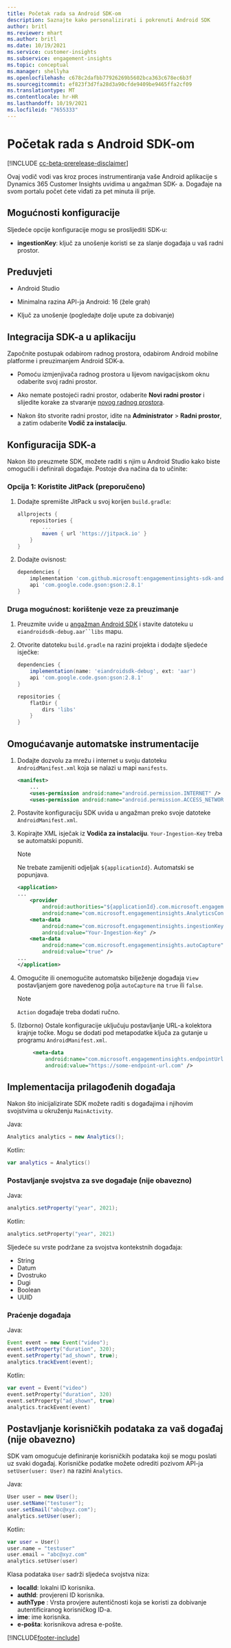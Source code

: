 ```yaml
---
title: Početak rada sa Android SDK-om
description: Saznajte kako personalizirati i pokrenuti Android SDK
author: britl
ms.reviewer: mhart
ms.author: britl
ms.date: 10/19/2021
ms.service: customer-insights
ms.subservice: engagement-insights
ms.topic: conceptual
ms.manager: shellyha
ms.openlocfilehash: c678c2dafbb77926269b5602bca363c678ec6b3f
ms.sourcegitcommit: ef823f3d7fa28d3a90cfde9409be9465ffa2cf09
ms.translationtype: MT
ms.contentlocale: hr-HR
ms.lasthandoff: 10/19/2021
ms.locfileid: "7655333"
---
```

# <a name="get-started-with-the-android-sdk"></a>Početak rada s Android SDK-om

[!INCLUDE [cc-beta-prerelease-disclaimer](includes/cc-beta-prerelease-disclaimer.md)]

Ovaj vodič vodi vas kroz proces instrumentiranja vaše Android aplikacije s Dynamics 365 Customer Insights uvidima u angažman SDK- a. Događaje na svom portalu počet ćete viđati za pet minuta ili prije.

## <a name="configuration-options"></a>Mogućnosti konfiguracije
Sljedeće opcije konfiguracije mogu se proslijediti SDK-u:

- **ingestionKey**: ključ za unošenje koristi se za slanje događaja u vaš radni prostor.

## <a name="prerequisites"></a>Preduvjeti

- Android Studio

- Minimalna razina API-ja Android: 16 (žele grah)

- Ključ za unošenje (pogledajte dolje upute za dobivanje)

## <a name="integrate-the-sdk-into-your-application"></a>Integracija SDK-a u aplikaciju
Započnite postupak odabirom radnog prostora, odabirom Android mobilne platforme i preuzimanjem Android SDK-a.

- Pomoću izmjenjivača radnog prostora u lijevom navigacijskom oknu odaberite svoj radni prostor.

- Ako nemate postojeći radni prostor, odaberite  **Novi radni prostor** i slijedite korake za stvaranje [novog radnog prostora](create-workspace.md).

- Nakon što stvorite radni prostor, idite na **Administrator** > **Radni prostor**, a zatim odaberite  **Vodič za instalaciju**.

## <a name="configure-the-sdk"></a>Konfiguracija SDK-a

Nakon što preuzmete SDK, možete raditi s njim u Android Studio kako biste omogućili i definirali događaje. Postoje dva načina da to učinite:
### <a name="option-1-use-jitpack-recommended"></a>Opcija 1: Koristite JitPack (preporučeno)
1. Dodajte spremište JitPack u svoj korijen `build.gradle`:
    ```gradle
    allprojects {
        repositories {
            ...
            maven { url 'https://jitpack.io' }
        }
    }
    ```

1. Dodajte ovisnost:
    ```gradle
    dependencies {
        implementation 'com.github.microsoft:engagementinsights-sdk-android:v1.0.0'
        api 'com.google.code.gson:gson:2.8.1'
    }
    ```

### <a name="option-2-use-download-link"></a>Druga mogućnost: korištenje veze za preuzimanje
1. Preuzmite uvide u [angažman Android SDK](https://download.pi.dynamics.com/sdk/EI-SDKs/ei-android-sdk.zip) i stavite datoteku u `eiandroidsdk-debug.aar``libs` mapu.

1. Otvorite datoteku `build.gradle` na razini projekta i dodajte sljedeće isječke:
    ```gradle
    dependencies {
        implementation(name: 'eiandroidsdk-debug', ext: 'aar')
        api 'com.google.code.gson:gson:2.8.1'
    }

    repositories {
        flatDir {
            dirs 'libs'
        }
    }
    ```

## <a name="enable-auto-instrumentation"></a>Omogućavanje automatske instrumentacije

1. Dodajte dozvolu za mrežu i internet u svoju datoteku `AndroidManifest.xml` koja se nalazi u mapi `manifests`.
    ```xml
    <manifest>
        ...
        <uses-permission android:name="android.permission.INTERNET" />
        <uses-permission android:name="android.permission.ACCESS_NETWORK_STATE" />
    ```

1. Postavite konfiguraciju SDK uvida u angažman preko svoje datoteke `AndroidManifest.xml`.

1. Kopirajte XML isječak iz **Vodiča za instalaciju**. `Your-Ingestion-Key` treba se automatski popuniti.

   > [!NOTE]
   > Ne trebate zamijeniti odjeljak `${applicationId}`. Automatski se popunjava.


   ```xml
   <application>
   ...
       <provider
           android:authorities="${applicationId}.com.microsoft.engagementinsights.AnalyticsContentProvider"
           android:name="com.microsoft.engagementinsights.AnalyticsContentProvider" />
       <meta-data
           android:name="com.microsoft.engagementinsights.ingestionKey"
           android:value="Your-Ingestion-Key" />
       <meta-data
           android:name="com.microsoft.engagementinsights.autoCapture"
           android:value="true" />
   ...
   </application>
   ```

1. Omogućite ili onemogućite automatsko bilježenje događaja `View` postavljanjem gore navedenog polja `autoCapture` na `true` ili `false`. 

   >[!NOTE]
   >`Action` događaje treba dodati ručno.

1. (Izborno) Ostale konfiguracije uključuju postavljanje URL-a kolektora krajnje točke. Mogu se dodati pod metapodatke ključa za gutanje u programu `AndroidManifest.xml`.

   ```xml
        <meta-data
            android:name="com.microsoft.engagementinsights.endpointUrl"
            android:value="https://some-endpoint-url.com" />
   ```

## <a name="implement-custom-events"></a>Implementacija prilagođenih događaja

Nakon što inicijalizirate SDK možete raditi s događajima i njihovim svojstvima u okruženju `MainActivity`.


Java:
```java
Analytics analytics = new Analytics();
```

Kotlin:
```kotlin
var analytics = Analytics()
```

### <a name="set-property-for-all-events-optional"></a>Postavljanje svojstva za sve događaje (nije obavezno)

Java:
```java
analytics.setProperty("year", 2021);
```

Kotlin:
```kotlin
analytics.setProperty("year", 2021)
```

Sljedeće su vrste podržane za svojstva kontekstnih događaja:
- String
- Datum
- Dvostruko
- Dugi
- Boolean
- UUID

### <a name="track-an-event"></a>Praćenje događaja

Java:
```java
Event event = new Event("video");
event.setProperty("duration", 320);
event.setProperty("ad_shown", true);
analytics.trackEvent(event);
```

Kotlin:
```kotlin
var event = Event("video")
event.setProperty("duration", 320)
event.setProperty("ad_shown", true)
analytics.trackEvent(event)
```

## <a name="set-user-details-for-your-event-optional"></a>Postavljanje korisničkih podataka za vaš događaj (nije obavezno)

SDK vam omogućuje definiranje korisničkih podataka koji se mogu poslati uz svaki događaj. Korisničke podatke možete odrediti pozivom API-ja `setUser(user: User)` na razini `Analytics`.

Java:
```java
User user = new User();
user.setName("testuser");
user.setEmail("abc@xyz.com");
analytics.setUser(user);
```

Kotlin:
```kotlin
var user = User()
user.name = "testuser"
user.email = "abc@xyz.com"
analytics.setUser(user)
```

Klasa podataka `User` sadrži sljedeća svojstva niza:

- **localId**: lokalni ID korisnika.
- **authId**: provjereni ID korisnika.
- **authType** : Vrsta provjere autentičnosti koja se koristi za dobivanje autentificiranog korisničkog ID-a.
- **ime**: ime korisnika.
- **e-pošta**: korisnikova adresa e-pošte.

[!INCLUDE[footer-include](../includes/footer-banner.md)]
